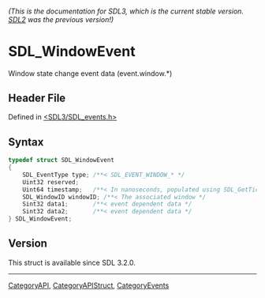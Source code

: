 ###### (This is the documentation for SDL3, which is the current stable version. [SDL2](https://wiki.libsdl.org/SDL2/) was the previous version!)
# SDL_WindowEvent

Window state change event data (event.window.*)

## Header File

Defined in [<SDL3/SDL_events.h>](https://github.com/libsdl-org/SDL/blob/main/include/SDL3/SDL_events.h)

## Syntax

```c
typedef struct SDL_WindowEvent
{
    SDL_EventType type; /**< SDL_EVENT_WINDOW_* */
    Uint32 reserved;
    Uint64 timestamp;   /**< In nanoseconds, populated using SDL_GetTicksNS() */
    SDL_WindowID windowID; /**< The associated window */
    Sint32 data1;       /**< event dependent data */
    Sint32 data2;       /**< event dependent data */
} SDL_WindowEvent;
```

## Version

This struct is available since SDL 3.2.0.

----
[CategoryAPI](CategoryAPI), [CategoryAPIStruct](CategoryAPIStruct), [CategoryEvents](CategoryEvents)

